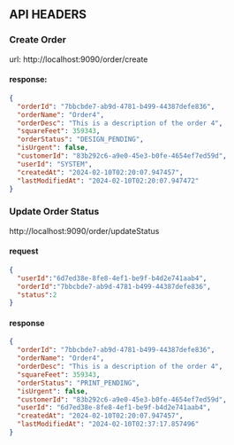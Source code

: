 ## API HEADERS

### Create Order

url: http://localhost:9090/order/create

#### response:

```json
{
  "orderId": "7bbcbde7-ab9d-4781-b499-44387defe836",
  "orderName": "Order4",
  "orderDesc": "This is a description of the order 4",
  "squareFeet": 359343,
  "orderStatus": "DESIGN_PENDING",
  "isUrgent": false,
  "customerId": "83b292c6-a9e0-45e3-b0fe-4654ef7ed59d",
  "userId": "SYSTEM",
  "createdAt": "2024-02-10T02:20:07.947457",
  "lastModifiedAt": "2024-02-10T02:20:07.947472"
}
```

### Update Order Status
http://localhost:9090/order/updateStatus

#### request

```json
{
  "userId":"6d7ed38e-8fe8-4ef1-be9f-b4d2e741aab4",
  "orderId":"7bbcbde7-ab9d-4781-b499-44387defe836",
  "status":2 
}
```
#### response

```json
{
  "orderId": "7bbcbde7-ab9d-4781-b499-44387defe836",
  "orderName": "Order4",
  "orderDesc": "This is a description of the order 4",
  "squareFeet": 359343,
  "orderStatus": "PRINT_PENDING",
  "isUrgent": false,
  "customerId": "83b292c6-a9e0-45e3-b0fe-4654ef7ed59d",
  "userId": "6d7ed38e-8fe8-4ef1-be9f-b4d2e741aab4",
  "createdAt": "2024-02-10T02:20:07.947457",
  "lastModifiedAt": "2024-02-10T02:37:17.857496"
}
```